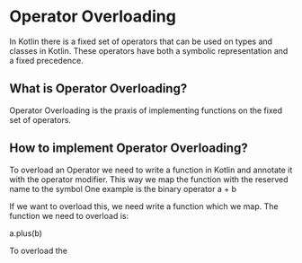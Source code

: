 # Operator Overloading

In Kotlin there is a fixed set of operators that can be used on types and classes in Kotlin. These operators have both a symbolic representation and a fixed precedence. 

## What is Operator Overloading?
Operator Overloading is the praxis of implementing functions on the fixed set of operators. 

## How to implement Operator Overloading?

To overload an Operator we need to write a function in Kotlin and annotate it with the operator modifier. This way we map the function with the reserved name to the symbol 
One example is the binary operator a + b

If we want to overload this, we need write a function which we map. The function we need to overload is:

a.plus(b) 

To overload the 

